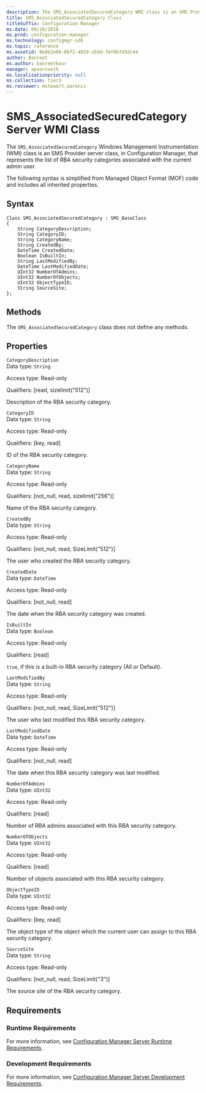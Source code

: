 ```yaml
---
description: The SMS_AssociatedSecuredCategory WMI class is an SMS Provider server class, in Configuration Manager, that represents the list of RBA security categories associated with the current admin user.
title: SMS_AssociatedSecuredCategory Class
titleSuffix: Configuration Manager
ms.date: 09/20/2016
ms.prod: configuration-manager
ms.technology: configmgr-sdk
ms.topic: reference
ms.assetid: 8e8b2e66-0bf2-4029-a5dd-7bf0b7d3dc44
author: Banreet
ms.author: banreetkaur
manager: apoorvseth
ms.localizationpriority: null
ms.collection: tier3
ms.reviewer: mstewart,aaroncz 
---
```

# SMS_AssociatedSecuredCategory Server WMI Class
The `SMS_AssociatedSecuredCategory` Windows Management Instrumentation (WMI) class is an SMS Provider server class, in Configuration Manager, that represents the list of RBA security categories associated with the current admin user.  

 The following syntax is simplified from Managed Object Format (MOF) code and includes all inherited properties.  

## Syntax  

```  
Class SMS_AssociatedSecuredCategory : SMS_BaseClass  
{  
    String CategoryDescription;  
    String CategoryID;  
    String CategoryName;  
    String CreatedBy;  
    DateTime CreatedDate;  
    Boolean IsBuiltIn;  
    String LastModifiedBy;  
    DateTime LastModifiedDate;  
    UInt32 NumberOfAdmins;  
    UInt32 NumberOfObjects;  
    UInt32 ObjectTypeID;  
    String SourceSite;  
};  
```  

## Methods  
 The `SMS_AssociatedSecuredCategory` class does not define any methods.  

## Properties  
 `CategoryDescription`  
 Data type: `String`  

 Access type: Read-only  

 Qualifiers: [read, sizelimit("512")]  

 Description of the RBA security category.  

 `CategoryID`  
 Data type: `String`  

 Access type: Read-only  

 Qualifiers: [key, read]  

 ID of the RBA security category.  

 `CategoryName`  
 Data type: `String`  

 Access type: Read-only  

 Qualifiers: [not_null, read, sizelimit("256")]  

 Name of the RBA security category.  

 `CreatedBy`  
 Data type: `String`  

 Access type: Read-only  

 Qualifiers: [not_null, read, SizeLimit("512")]  

 The user who created the RBA security category.  

 `CreatedDate`  
 Data type: `DateTime`  

 Access type: Read-only  

 Qualifiers: [not_null, read]  

 The date when the RBA security category was created.  

 `IsBuiltIn`  
 Data type: `Boolean`  

 Access type: Read-only  

 Qualifiers: [read]  

 `true`, if this is a built-in RBA security category (All or Default).  

 `LastModifiedBy`  
 Data type: `String`  

 Access type: Read-only  

 Qualifiers: [not_null, read, SizeLimit("512")]  

 The user who last modified this RBA security category.  

 `LastModifiedDate`  
 Data type: `DateTime`  

 Access type: Read-only  

 Qualifiers: [not_null, read]  

 The date when this RBA security category was last modified.  

 `NumberOfAdmins`  
 Data type: `UInt32`  

 Access type: Read-only  

 Qualifiers: [read]  

 Number of RBA admins associated with this RBA security category.  

 `NumberOfObjects`  
 Data type: `UInt32`  

 Access type: Read-only  

 Qualifiers: [read]  

 Number of objects associated with this RBA security category.  

 `ObjectTypeID`  
 Data type: `UInt32`  

 Access type: Read-only  

 Qualifiers: [key, read]  

 The object type of the object which the current user can assign to this RBA security category.  

 `SourceSite`  
 Data type: `String`  

 Access type: Read-only  

 Qualifiers: [not_null, read, SizeLimit("3")]  

 The source site of the RBA security category.  

## Requirements  

### Runtime Requirements  
 For more information, see [Configuration Manager Server Runtime Requirements](../../../../../develop/core/reqs/server-runtime-requirements.md).  

### Development Requirements  
 For more information, see [Configuration Manager Server Development Requirements](../../../../../develop/core/reqs/server-development-requirements.md).  
